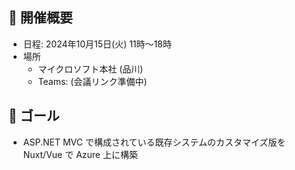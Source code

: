 ## 🚀 開催概要

- 日程: 2024年10月15日(火) 11時～18時
- 場所
  - マイクロソフト本社 (品川)
  - Teams: (会議リンク準備中)

## 🎯️ ゴール

- ASP.NET MVC で構成されている既存システムのカスタマイズ版を Nuxt/Vue で Azure 上に構築